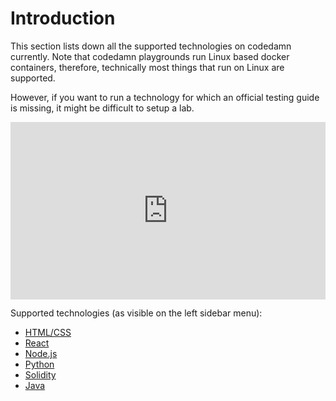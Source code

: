 # Introduction

This section lists down all the supported technologies on codedamn currently. Note that codedamn playgrounds run Linux based docker containers, therefore, technically most things that run on Linux are supported.

However, if you want to run a technology for which an official testing guide is missing, it might be difficult to setup a lab.

<div
	style="position: relative; width: 100%; height: 0; padding-top: 56.25%;"
>
<iframe
	src="https://www.youtube.com/embed/aBddZmWt0Sc?list=PLYxzS__5yYQnoUg4MCS2sew_tOZsgrUeH"
	title="YouTube video player"
	frameborder="0"
	style="position: absolute; top: 0; left: 0; width: 100%; height: 100%;"
	allow="accelerometer; autoplay; clipboard-write; encrypted-media; gyroscope; picture-in-picture"
	allowfullscreen
></iframe>
</div>

Supported technologies (as visible on the left sidebar menu):

-   [HTML/CSS](/docs/technologies/html-css)
-   [React](/docs/technologies/react)
-   [Node.js](/docs/technologies/node)
-   [Python](/docs/technologies/python-pytest)
-   [Solidity](/docs/technologies/solidity-hardhat)
-   [Java](/docs/technologies/java-junit)
